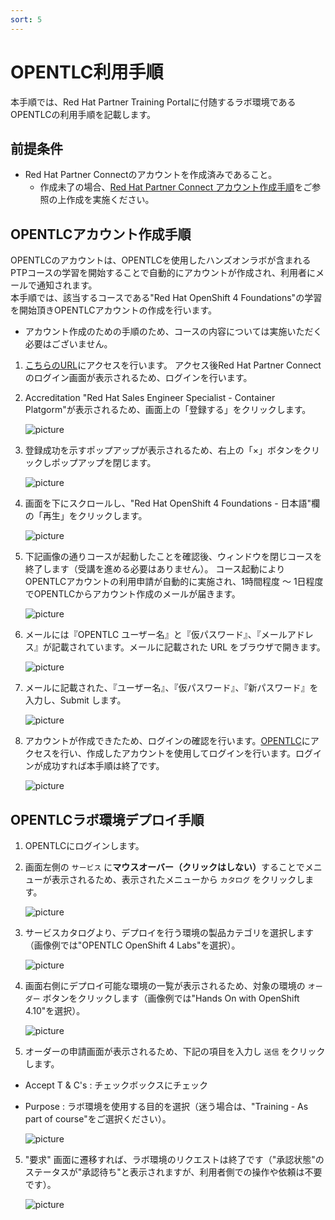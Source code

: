 ```yaml
---
sort: 5
---
```


# OPENTLC利用手順

本手順では、Red Hat Partner Training Portalに付随するラボ環境であるOPENTLCの利用手順を記載します。

## 前提条件

* Red Hat Partner Connectのアカウントを作成済みであること。
  * 作成未了の場合、[Red Hat Partner Connect アカウント作成手順](https://rh-open.github.io/offering/register-partner-connect.html)をご参照の上作成を実施ください。

## OPENTLCアカウント作成手順

OPENTLCのアカウントは、OPENTLCを使用したハンズオンラボが含まれるPTPコースの学習を開始することで自動的にアカウントが作成され、利用者にメールで通知されます。<br>
本手順では、該当するコースである"Red Hat OpenShift 4 Foundations"の学習を開始頂きOPENTLCアカウントの作成を行います。

   - アカウント作成のための手順のため、コースの内容については実施いただく必要はございません。<br>

1. [こちらのURL](https://training-lms.redhat.com/sso/saml/auth/rhopen?RelayState=deeplinklp%3D42541521)にアクセスを行います。
アクセス後Red Hat Partner Connectのログイン画面が表示されるため、ログインを行います。

1. Accreditation "Red Hat Sales Engineer Specialist - Container Platgorm"が表示されるため、画面上の「登録する」をクリックします。

   ![picture](https://github.com/RH-OPEN/rh-open.github.io/blob/main/offering/images/opentlc/001.png?raw=true)

2. 登録成功を示すポップアップが表示されるため、右上の「×」ボタンをクリックしポップアップを閉じます。

   ![picture](https://github.com/RH-OPEN/rh-open.github.io/blob/main/offering/images/opentlc/002.png?raw=true)

3. 画面を下にスクロールし、"Red Hat OpenShift 4 Foundations - 日本語"欄の「再生」をクリックします。

   ![picture](https://github.com/RH-OPEN/rh-open.github.io/blob/main/offering/images/opentlc/003.png?raw=true)
  
4. 下記画像の通りコースが起動したことを確認後、ウィンドウを閉じコースを終了します（受講を進める必要はありません）。
   コース起動によりOPENTLCアカウントの利用申請が自動的に実施され、1時間程度 ～ 1日程度でOPENTLCからアカウント作成のメールが届きます。

   ![picture](https://github.com/RH-OPEN/rh-open.github.io/blob/main/offering/images/opentlc/004.png?raw=true)

5. メールには『OPENTLC ユーザー名』と『仮パスワード』、『メールアドレス』が記載されています。メールに記載された URL をブラウザで開きます。

   ![picture](https://github.com/RH-OPEN/rh-open.github.io/blob/main/offering/images/opentlc/005.png?raw=true)

6. メールに記載された、『ユーザー名』、『仮パスワード』、『新パスワード』を入力し、Submit します。

   ![picture](https://github.com/RH-OPEN/rh-open.github.io/blob/main/offering/images/opentlc/006.png?raw=true)

7. アカウントが作成できたため、ログインの確認を行います。[OPENTLC](https://labs.opentlc.com/)にアクセスを行い、作成したアカウントを使用してログインを行います。ログインが成功すれば本手順は終了です。

   ![picture](https://github.com/RH-OPEN/rh-open.github.io/blob/main/offering/images/opentlc/007.png?raw=true)

## OPENTLCラボ環境デプロイ手順

1. OPENTLCにログインします。

2. 画面左側の `サービス` に<b>マウスオーバー（クリックはしない）</b>することでメニューが表示されるため、表示されたメニューから `カタログ` をクリックします。

   ![picture](https://github.com/RH-OPEN/rh-open.github.io/blob/main/offering/images/opentlc/deploy-001.png?raw=true)

2. サービスカタログより、デプロイを行う環境の製品カテゴリを選択します（画像例では"OPENTLC OpenShift 4 Labs"を選択）。

   ![picture](https://github.com/RH-OPEN/rh-open.github.io/blob/main/offering/images/opentlc/deploy-002.png?raw=true)

3. 画面右側にデプロイ可能な環境の一覧が表示されるため、対象の環境の `オーダー` ボタンをクリックします（画像例では"Hands On with OpenShift 4.10"を選択）。

   ![picture](https://github.com/RH-OPEN/rh-open.github.io/blob/main/offering/images/opentlc/deploy-003.png?raw=true)

4. オーダーの申請画面が表示されるため、下記の項目を入力し `送信` をクリックします。

 - Accept T & C's : チェックボックスにチェック
 - Purpose : ラボ環境を使用する目的を選択（迷う場合は、"Training - As part of course"をご選択ください）。

   ![picture](https://github.com/RH-OPEN/rh-open.github.io/blob/main/offering/images/opentlc/deploy-003.png?raw=true)

5. "要求" 画面に遷移すれば、ラボ環境のリクエストは終了です（"承認状態"のステータスが"承認待ち"と表示されますが、利用者側での操作や依頼は不要です）。

   ![picture](https://github.com/RH-OPEN/rh-open.github.io/blob/main/offering/images/opentlc/deploy-003.png?raw=true)